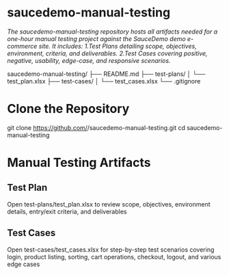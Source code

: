 # saucedemo-manual-testing
*The saucedemo-manual-testing repository hosts all artifacts needed for a one-hour manual testing project against the SauceDemo demo e-commerce site.
It includes:
1.Test Plans detailing scope, objectives, environment, criteria, and deliverables.
2.Test Cases covering positive, negative, usability, edge-case, and responsive scenarios.*

saucedemo-manual-testing/
├── README.md
├── test-plans/
│   └── test_plan.xlsx
├── test-cases/
│   └── test_cases.xlsx
└── .gitignore

# Clone the Repository
git clone https://github.com/<your-username>/saucedemo-manual-testing.git
cd saucedemo-manual-testing

# Manual Testing Artifacts
## Test Plan
Open test-plans/test_plan.xlsx to review scope, objectives, environment details, entry/exit criteria, and deliverables 
## Test Cases
Open test-cases/test_cases.xlsx for step-by-step test scenarios covering login, product listing, sorting, cart operations, checkout, logout, and various edge cases
